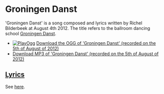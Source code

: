 # Groningen Danst

'Groningen Danst' is a song composed and lyrics written by Richel Bilderbeek
at August 4th 2012. The title refers to the ballroom dancing school
[Groningen Danst](http://www.groningendanst.nl).

* [![PlayOgg](http://static.fsf.org/playogg/Play_ogg_80x15.png "I support PlayOgg!")](http://playogg.org) [Download the OGG of 'Groningen Danst' (recorded on the 5th of August of 2012)](http://www.richelbilderbeek.nl/CD07_GroningenDanst20120805.ogg)
* [Download MP3 of 'Groningen Danst' (recorded on the 5th of August of 2012)](http://www.richelbilderbeek.nl/CD07_GroningenDanst20120805.mp3)

## [Lyrics](56_groningen_danst.txt)

See [here](56_groningen_danst.txt).
